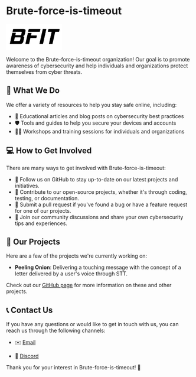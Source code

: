 # Brute-force-is-timeout

<img src="./image/logo.png" width="30%" height="15%">

Welcome to the Brute-force-is-timeout organization! Our goal is to promote awareness of cybersecurity and help individuals and organizations protect themselves from cyber threats.

## 🚀 What We Do

We offer a variety of resources to help you stay safe online, including:

- 📝 Educational articles and blog posts on cybersecurity best practices
- 🛡️ Tools and guides to help you secure your devices and accounts
- 👨‍🏫 Workshops and training sessions for individuals and organizations

## 💻 How to Get Involved

There are many ways to get involved with Brute-force-is-timeout:

- 🌟 Follow us on GitHub to stay up-to-date on our latest projects and initiatives.
- 👥 Contribute to our open-source projects, whether it's through coding, testing, or documentation.
- 🐛 Submit a pull request if you've found a bug or have a feature request for one of our projects.
- 💬 Join our community discussions and share your own cybersecurity tips and experiences.

## 🎉 Our Projects

Here are a few of the projects we're currently working on:

- **Peeling Onion**: Delivering a touching message with the concept of a letter delivered by a user's voice through STT.
<!-- - **Project B**: An educational website for teaching individuals and organizations about cybersecurity.
- **Project C**: A collection of scripts and utilities for automating common security tasks. -->

Check out our [GitHub page](https://github.com/Brute-force-is-timeout) for more information on these and other projects.

## 📞 Contact Us

If you have any questions or would like to get in touch with us, you can reach us through the following channels:

- ✉️ [Email](mailto:bruteforceistimeout@gmail.com)
<!-- - 🐦 [Twitter](https://twitter.com/BruteforceisT) -->
- 💬 [Discord](https://discord.gg/AqhN65hN4a)

Thank you for your interest in Brute-force-is-timeout! 🎉
